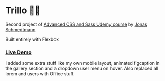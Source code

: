 # Trillo 🔺🔻
Second project of [Advanced CSS and Sass Udemy course](https://www.udemy.com/course/advanced-css-and-sass/) by [Jonas Schmedtmann](https://codingheroes.io/)

Built entirely with Flexbox

### [Live Demo](https://mat2ja.github.io/trillo/)


I added some extra stuff like my own mobile layout, animated figcaption in the gallery section and a dropdown user menu on hover. Also replaced all lorem and users with Office stuff. 
